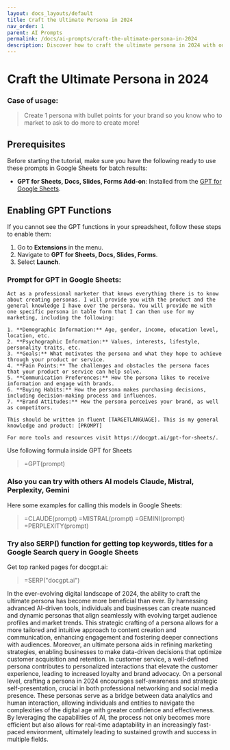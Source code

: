 ```yaml
---
layout: docs_layouts/default
title: Craft the Ultimate Persona in 2024
nav_order: 1
parent: AI Prompts
permalink: /docs/ai-prompts/craft-the-ultimate-persona-in-2024
description: Discover how to craft the ultimate persona in 2024 with our comprehensive guide. Enhance your digital presence, engage your target audience effectively, and boost your brand's impact with cutting-edge strategies and insights tailored for modern success.
---
```


# Craft the Ultimate Persona in 2024

### Case of usage:
> Create 1 persona with bullet points for your brand so you know who to market to ask to do more to create more!

## Prerequisites

Before starting the tutorial, make sure you have the following ready to use these prompts in Google Sheets for batch results:

- **GPT for Sheets, Docs, Slides, Forms Add-on**: Installed from the [GPT for Google Sheets](https://workspace.google.com/u/0/marketplace/app/gpt_for_sheets_docs_forms_slides/466607203252).

## Enabling GPT Functions

If you cannot see the GPT functions in your spreadsheet, follow these steps to enable them:

1. Go to **Extensions** in the menu.
2. Navigate to **GPT for Sheets, Docs, Slides, Forms**.
3. Select **Launch**.


### Prompt for GPT in Google Sheets:
```shell
Act as a professional marketer that knows everything there is to know about creating personas. I will provide you with the product and the general knowledge I have over the persona. You will provide me with one specific persona in table form that I can then use for my marketing, including the following:

1. **Demographic Information:** Age, gender, income, education level, location, etc.
2. **Psychographic Information:** Values, interests, lifestyle, personality traits, etc.
3. **Goals:** What motivates the persona and what they hope to achieve through your product or service.
4. **Pain Points:** The challenges and obstacles the persona faces that your product or service can help solve.
5. **Communication Preferences:** How the persona likes to receive information and engage with brands.
6. **Buying Habits:** How the persona makes purchasing decisions, including decision-making process and influences.
7. **Brand Attitudes:** How the persona perceives your brand, as well as competitors. 

This should be written in fluent [TARGETLANGUAGE]. This is my general knowledge and product: [PROMPT]

For more tools and resources visit https://docgpt.ai/gpt-for-sheets/.
```

Use following formula inside GPT for Sheets
> =GPT(prompt)

### Also you can try with others AI models Claude, Mistral, Perplexity, Gemini
Here some examples for calling this models in Google Sheets:

> =CLAUDE(prompt)
> =MISTRAL(prompt)
> =GEMINI(prompt)
> =PERPLEXITY(prompt)


### Try also SERP() function for getting top keywords, titles for a Google Search query in Google Sheets

Get top ranked pages for docgpt.ai:

> =SERP("docgpt.ai")



In the ever-evolving digital landscape of 2024, the ability to craft the ultimate persona has become more beneficial than ever. By harnessing advanced AI-driven tools, individuals and businesses can create nuanced and dynamic personas that align seamlessly with evolving target audience profiles and market trends. This strategic crafting of a persona allows for a more tailored and intuitive approach to content creation and communication, enhancing engagement and fostering deeper connections with audiences. Moreover, an ultimate persona aids in refining marketing strategies, enabling businesses to make data-driven decisions that optimize customer acquisition and retention. In customer service, a well-defined persona contributes to personalized interactions that elevate the customer experience, leading to increased loyalty and brand advocacy. On a personal level, crafting a persona in 2024 encourages self-awareness and strategic self-presentation, crucial in both professional networking and social media presence. These personas serve as a bridge between data analytics and human interaction, allowing individuals and entities to navigate the complexities of the digital age with greater confidence and effectiveness. By leveraging the capabilities of AI, the process not only becomes more efficient but also allows for real-time adaptability in an increasingly fast-paced environment, ultimately leading to sustained growth and success in multiple fields.
